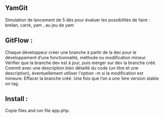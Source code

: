 ## YamGit
Simulation de lancement de 5 dés pour évaluer les possibilités de faire : brelan, carré, yam ,  au jeu de yam

## GitFlow :
Chaque développeur créer une branche à partir de la dev pour le développement d’une fonctionnalité, méthode ou modification mineur.
Vérifier que la branche dev est à jour, puis merger sur dev la branche créé.
Commit avec une description bien détaillé du code (un titre et une description), éventuellement utiliser l'option -m si la modification est mineure.
Effacer la branche créé.
Une fois que l’on a une 1ere version stable on tag.

## Install :
Copie files and run file app.php.
